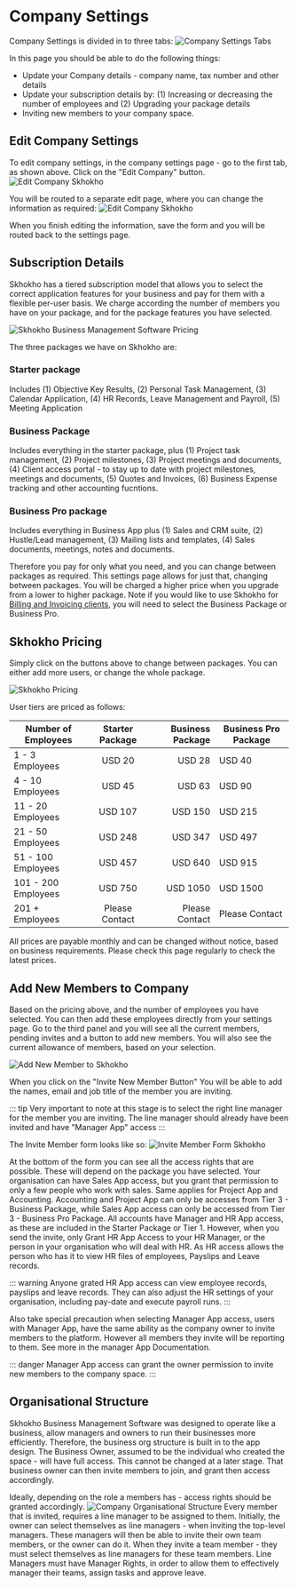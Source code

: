 # Company Settings
Company Settings is divided in to three tabs:
![Company Settings Tabs](/img/company_settings.png)

In this page you should be able to do the following things:
* Update your Company details - company name, tax number and other details
* Update your subscription details by: (1) Increasing or decreasing the number of employees and (2) Upgrading your package details
* Inviting new members to your company space.

## Edit Company Settings
To edit company settings, in the company settings page - go to the first tab, as shown above. Click on the "Edit Company" button.
![Edit Company Skhokho](/img/edit_company.png)

You will be routed to a separate edit page, where you can change the information as required:
![Edit Company Skhokho](/img/edit_company1.png)

When you finish editing the information, save the form and you will be routed back to the settings page.

## Subscription Details
Skhokho has a tiered subscription model that allows you to select the correct application features for your business and pay for them with a flexible per-user basis. We charge according the number of members you have on your package, and for the package features you have selected.

![Skhokho Business Management Software Pricing](/img/skhokho_business_management_software_pricing.png)


The three packages we have on Skhokho are:
### Starter package
Includes (1) Objective Key Results, (2) Personal Task Management, (3) Calendar Application, (4) HR Records, Leave Management and Payroll, (5) Meeting Application

### Business Package
Includes everything in the starter package, plus (1) Project task management, (2) Project milestones, (3) Project meetings and documents, (4) Client access portal - to stay up to date with project milestones, meetings and documents, (5) Quotes and Invoices, (6) Business Expense tracking and other accounting fucntions.

### Business Pro package
Includes everything in Business App plus (1) Sales and CRM suite, (2) Hustle/Lead management, (3) Mailing lists and templates, (4) Sales documents, meetings, notes and documents.


Therefore you pay for only what you need, and you can change between packages as required. This settings page allows for just that, changing between packages. You will be charged a higher price when you upgrade from a lower to higher package.
Note if you would like to use Skhokho for [Billing and Invoicing clients](https://skhokho.io/blog/accounting-software/billing-and-invoicing-software-for-small-businesses-7ac24e4f73b4), you will need to select the Business Package or Business Pro.

## Skhokho Pricing
Simply click on the buttons above to change between packages. You can either add more users, or change the whole package.

![Skhokho Pricing](/img/select_package.png)

User tiers are priced as follows:


| Number of Employees   | Starter Package | Business Package  | Business Pro Package |
| --------------------- |:---------------:| -----------------:|----------------------|
| 1 - 3 Employees       | USD 20          | USD 28            | USD 40               |
| 4 - 10 Employees      | USD 45          | USD 63            | USD 90               |
| 11 - 20 Employees     | USD 107         | USD 150           | USD 215              |
| 21 - 50 Employees     | USD 248         | USD 347           | USD 497              |
| 51 - 100 Employees    | USD 457         | USD 640           | USD 915              |
| 101 - 200 Employees   | USD 750         | USD 1050          | USD 1500             |
| 201 + Employees       | Please Contact  | Please Contact    | Please Contact       |

All prices are payable monthly and can be changed without notice, based on business requirements. Please check this page regularly to check the latest prices.



## Add New Members to Company
Based on the pricing above, and the number of employees you have selected. You can then add these employees directly from your settings page. Go to the third panel and you will see all the current members, pending invites and a button to add new members. You will also see the current allowance of members, based on your selection.

![Add New Member to Skhokho](/img/add_members.png)

When you click on the "Invite New Member Button" You will be able to add the names, email and job title of the member you are inviting.

::: tip
Very important to note at this stage is to select the right line manager for the member you are inviting. The line manager should already have been invited and have "Manager App" access
:::

The Invite Member form looks like so:
![Invite Member Form Skhokho](/img/invite_form.png)

At the bottom of the form you can see all the access rights that are possible. These will depend on the package you have selected. Your organisation can have Sales App access, but you grant that permission to only a few people who work with sales. Same applies for Project App and Accounting.
Accounting and Project App can only be accesses from Tier 3 - Business Package, while Sales App access can only be accessed from Tier 3 - Business Pro Package.
All accounts have Manager and HR App access, as these are included in the Starter Package or Tier 1. However, when you send the invite, only Grant HR App Access to your HR Manager, or the person in your organisation who will deal with HR. As HR access allows the person who has it to view HR files of employees, Payslips and Leave records.

::: warning
Anyone grated HR App access can view employee records, payslips and leave records. They can also adjust the HR settings of your organisation, including pay-date and execute payroll runs.
:::

Also take special precaution when selecting Manager App access, users with Manager App, have the same ability as the company owner to invite members to the platform. However all members they invite will be reporting to them. See more in the manager App Documentation.

::: danger
Manager App access can grant the owner permission to invite new members to the company space.
:::

## Organisational Structure
Skhokho Business Management Software was designed to operate like a business, allow managers and owners to run their businesses more efficiently. Therefore, the business org structure is built in to the app design.
The Business Owner, assumed to be the individual who created the space - will have full access. This cannot be changed at a later stage. That business owner can then invite members to join, and grant then access accordingly.

Ideally, depending on the role a members has - access rights should be granted accordingly.
![Company Organisational Structure](/img/org_structure.png)
Every member that is invited, requires a line manager to be assigned to them. Initially, the owner can select themselves as line managers - when inviting the top-level managers. These managers will then be able to invite their own team members, or the owner can do it. When they invite a team member - they must select themselves as line managers for these team members.
Line Managers must have Manager Rights, in order to allow them to effectively manager their teams, assign tasks and approve leave.
